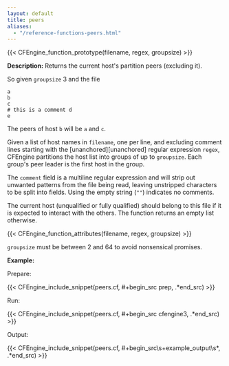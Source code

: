 ```yaml
---
layout: default
title: peers
aliases:
  - "/reference-functions-peers.html"
---
```


{{< CFEngine_function_prototype(filename, regex, groupsize) >}}

**Description:** Returns the current host's partition peers (excluding it).

So given `groupsize` 3 and the file

```
a
b
c
# this is a comment d
e
```

The peers of host `b` will be `a` and `c`.

Given a list of host names in `filename`, one per line, and excluding
comment lines starting with the [unanchored][unanchored] regular
expression `regex`, CFEngine partitions the host list into groups of
up to `groupsize`. Each group's peer leader is the first host in the
group.

The `comment` field is a multiline regular expression and will strip out
unwanted patterns from the file being read, leaving unstripped characters to be
split into fields. Using the empty string (`""`) indicates no comments.

The current host (unqualified or fully qualified) should belong to
this file if it is expected to interact with the others. The function
returns an empty list otherwise.

{{< CFEngine_function_attributes(filename, regex, groupsize) >}}

`groupsize` must be between 2 and 64 to avoid nonsensical promises.

**Example:**

Prepare:

{{< CFEngine_include_snippet(peers.cf, #\+begin_src prep, .*end_src) >}}

Run:

{{< CFEngine_include_snippet(peers.cf, #\+begin_src cfengine3, .*end_src) >}}

Output:

{{< CFEngine_include_snippet(peers.cf, #\+begin_src\s+example_output\s*, .*end_src) >}}
